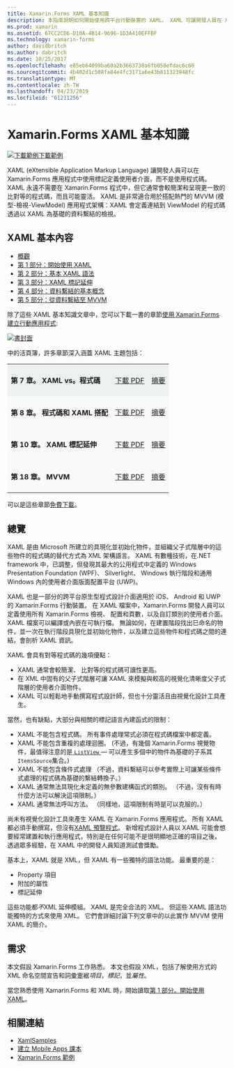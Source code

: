 ```yaml
---
title: Xamarin.Forms XAML 基本知識
description: 本指南說明如何開始使用跨平台行動裝置的 XAML。 XAML 可讓開發人員在 Xamarin.Forms 應用程式中使用標記，而不是程式碼定義使用者介面。
ms.prod: xamarin
ms.assetid: 67CC2CD6-D10A-4B14-9696-1D3A410EFFBF
ms.technology: xamarin-forms
author: davidbritch
ms.author: dabritch
ms.date: 10/25/2017
ms.openlocfilehash: e85eb64099ba60a2b3663730a6fb058efdac6c60
ms.sourcegitcommit: 4b402d1c508fa84e4fc3171a6e43b811323948fc
ms.translationtype: MT
ms.contentlocale: zh-TW
ms.lasthandoff: 04/23/2019
ms.locfileid: "61211256"
---
```

# <a name="xamarinforms-xaml-basics"></a>Xamarin.Forms XAML 基本知識

[![下載範例](~/media/shared/download.png)下載範例](https://developer.xamarin.com/samples/xamarin-forms/XamlSamples/)

XAML (eXtensible Application Markup Language) 讓開發人員可以在 Xamarin.Forms 應用程式中使用標記定義使用者介面，而不是使用程式碼。 XAML 永遠不需要在 Xamarin.Forms 程式中，但它通常會較簡潔和呈現更一致的比對等的程式碼，而且可能靈活。 XAML 是非常適合用於搭配熱門的 MVVM (模型-檢視-ViewModel) 應用程式架構：XAML 會定義連結到 ViewModel 的程式碼透過以 XAML 為基礎的資料繫結的檢視。

## <a name="xaml-basics-contents"></a>XAML 基本內容

* [概觀](#Overview)
* [第 1 部分：開始使用 XAML](~/xamarin-forms/xaml/xaml-basics/get-started-with-xaml.md)
* [第 2 部分：基本 XAML 語法](~/xamarin-forms/xaml/xaml-basics/essential-xaml-syntax.md)
* [第 3 部分：XAML 標記延伸](~/xamarin-forms/xaml/xaml-basics/xaml-markup-extensions.md)
* [第 4 部分：資料繫結的基本概念](~/xamarin-forms/xaml/xaml-basics/data-binding-basics.md)
* [第 5 部分：從資料繫結至 MVVM](~/xamarin-forms/xaml/xaml-basics/data-bindings-to-mvvm.md)

除了這些 XAML 基本知識文章中，您可以下載一書的章節[使用 Xamarin.Forms 建立行動應用程式](~/xamarin-forms/creating-mobile-apps-xamarin-forms/index.md):

[![](images/cover-sml.png "書封面")](~/xamarin-forms/creating-mobile-apps-xamarin-forms/index.md)

中的活頁簿，許多章節深入涵蓋 XAML 主題包括：

<table style="border:0px; box-shadow:0 0px 0px" cellpadding="0" cellspacing="2" border="0" width="85%">
<tr style="background:#ecf0f1">
  <td style="border:0px;">
    <h4>第 7 章。 XAML vs。程式碼</h4>
  </td>
  <td style="border:0px;" align="right"><a href="https://download.xamarin.com/developer/xamarin-forms-book/XamarinFormsBook-Ch07-Apr2016.pdf">下載 PDF</a> </td>
  <td style="border:0px;" align="right"><a href="~/xamarin-forms/creating-mobile-apps-xamarin-forms/summaries/chapter07.md">摘要</a></td>
</tr>
<tr style="background:#f8f9fa">
  <td style="border:0px;">
    <h4>第 8 章。 程式碼和 XAML 搭配</h4>
  </td>
  <td style="border:0px;" align="right"><a href="https://download.xamarin.com/developer/xamarin-forms-book/XamarinFormsBook-Ch08-Apr2016.pdf">下載 PDF</a> </td>
  <td style="border:0px;" align="right"><a href="~/xamarin-forms/creating-mobile-apps-xamarin-forms/summaries/chapter08.md">摘要</a></td>
</tr>
<tr style="background:#f8f9fa">
  <td style="border:0px;">
    <h4>第 10 章。 XAML 標記延伸</h4>
  </td>
  <td style="border:0px;" align="right"><a href="https://download.xamarin.com/developer/xamarin-forms-book/XamarinFormsBook-Ch10-Apr2016.pdf">下載 PDF</a> </td>
  <td style="border:0px;" align="right"><a href="~/xamarin-forms/creating-mobile-apps-xamarin-forms/summaries/chapter10.md">摘要</a></td>
</tr>
<tr style="background:#f8f9fa">
  <td style="border:0px;">
    <h4>第 18 章。 MVVM</h4>
  </td>
  <td style="border:0px;" align="right"><a href="https://download.xamarin.com/developer/xamarin-forms-book/XamarinFormsBook-Ch18-Apr2016.pdf">下載 PDF</a> </td>
  <td style="border:0px;" align="right"><a href="~/xamarin-forms/creating-mobile-apps-xamarin-forms/summaries/chapter18.md">摘要</a></td></tr>
</table>

可以是這些章節[免費下載](~/xamarin-forms/creating-mobile-apps-xamarin-forms/index.md)。

<a name="Overview" />

## <a name="overview"></a>總覽

XAML 是由 Microsoft 所建立的具現化並初始化物件，並組織父子式階層中的這些物件的程式碼的替代方式為 XML 架構語言。 XAML 有數種技術，在.NET framework 中，已調整，但發現其最大的公用程式中定義的 Windows Presentation Foundation (WPF)、 Silverlight、 Windows 執行階段和通用 Windows 內的使用者介面版面配置平台 (UWP)。

XAML 也是一部分的跨平台原生型程式設計介面適用於 iOS、 Android 和 UWP 的 Xamarin.Forms 行動裝置。 在 XAML 檔案中，Xamarin.Forms 開發人員可以定義使用所有 Xamarin.Forms 檢視、 配置和頁數，以及自訂類別的使用者介面。 XAML 檔案可以編譯或內嵌在可執行檔。 無論如何，在建置階段找出已命名的物件，並一次在執行階段具現化並初始化物件，以及建立這些物件和程式碼之間的連結，會剖析 XAML 資訊。

XAML 會具有對等程式碼的幾項優點：

-  XAML 通常會較簡潔、 比對等的程式碼可讀性更高。
-  在 XML 中固有的父子式階層可讓 XAML 來模擬與較高的視覺化清晰度父子式階層的使用者介面物件。
-  XAML 可以輕鬆地手動撰寫程式設計師，但也十分靈活且由視覺化設計工具產生。

當然，也有缺點，大部分與相關的標記語言內建函式的限制：

-  XAML 不能包含程式碼。 所有事件處理常式必須在程式碼檔案中都定義。
-  XAML 不能包含重複的處理迴圈。 (不過，有幾個 Xamarin.Forms 視覺物件，最值得注意的是[ `ListView` ](xref:Xamarin.Forms.ListView) — 可以產生多個中的物件為基礎的子系其`ItemsSource`集合。)
-  XAML 不能包含條件式處理 （不過，資料繫結可以參考實際上可讓某些條件式處理的程式碼為基礎的繫結轉換子。）
-  XAML 通常無法具現化未定義的無參數建構函式的類別。 （不過，沒有有時什麼方法可以解決這項限制。）
-  XAML 通常無法呼叫方法。 （同樣地，這項限制有時是可以克服的。）

尚未有視覺化設計工具來產生 XAML 在 Xamarin.Forms 應用程式。 所有 XAML 都必須手動撰寫，但沒有[XAML 預覽程式](~/xamarin-forms/xaml/xaml-previewer/index.md)。 新增程式設計人員以 XAML 可能會想要經常建置和執行應用程式，特別是在任何可能不是很明顯地正確的項目之後。 透過眾多經驗，在 XAML 中的開發人員知道測試會獎勵。

基本上，XAML 就是 XML，但 XAML 有一些獨特的語法功能。 最重要的是：

- Property 項目
- 附加的屬性
- 標記延伸

這些功能都*不*XML 延伸模組。 XAML 是完全合法的 XML。 但這些 XAML 語法功能獨特的方式來使用 XML。 它們會詳細討論下列文章中的以此實作 MVVM 使用 XAML 的簡介。

## <a name="requirements"></a>需求

本文假設 Xamarin.Forms 工作熟悉。 本文也假設 XML，包括了解使用方式的 XML 命名空間宣告和詞彙疐裾*項目*，*標記*，並*屬性*。

當您熟悉使用 Xamarin.Forms 和 XML 時，開始讀取[第 1 部分。開始使用 XAML](~/xamarin-forms/xaml/xaml-basics/get-started-with-xaml.md)。

## <a name="related-links"></a>相關連結

- [XamlSamples](https://developer.xamarin.com/samples/xamarin-forms/XamlSamples/)
- [建立 Mobile Apps 課本](~/xamarin-forms/creating-mobile-apps-xamarin-forms/index.md)
- [Xamarin.Forms 範例](https://developer.xamarin.com/samples/xamarin-forms/all/)
